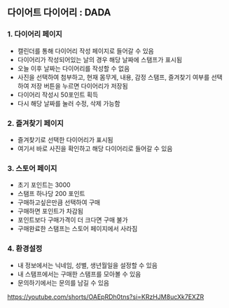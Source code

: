 ## 다이어트 다이어리 : DADA

### 1. 다이어리 페이지
- 캘린더를 통해 다이어리 작성 페이지로 들어갈 수 있음
- 다이어리가 작성되어있는 날의 경우 해당 날짜에 스탬프가 표시됨
- 오늘 이후 날짜는 다이어리를 작성할 수 없음
- 사진을 선택하여 첨부하고, 현재 몸무게, 내용, 감정 스탬프, 즐겨찾기 여부를 선택하여 저장 버튼을 누르면 다이어리가 저장됨
- 다이어리 작성시 50포인트 획득
- 다시 해당 날짜를 눌러 수정, 삭제 가능함

### 2. 즐겨찾기 페이지
- 즐겨찾기로 선택한 다이어리가 표시됨
- 여기서 바로 사진을 확인하고 해당 다이어리로 들어갈 수 있음

### 3. 스토어 페이지
- 초기 포인트는 3000
- 스탬프 하나당 200 포인트
- 구매하고싶은만큼 선택하여 구매
- 구매하면 포인트가 차감됨
- 포인트보다 구매가격이 더 크다면 구매 불가
- 구매완료한 스탬프는 스토어 페이지에서 사라짐

### 4. 환경설정
- 내 정보에서는 닉네임, 성별, 생년월일을 설정할 수 있음
- 내 스탬프에서는 구매한 스탬프를 모아볼 수 있음
- 문의하기에서는 문의를 남길 수 있음

https://youtube.com/shorts/OAEpRDh0tns?si=KRzHJM8ucXk7EXZR
